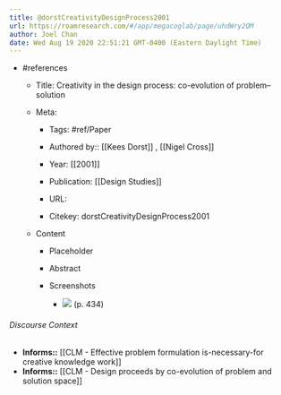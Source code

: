 ```yaml
---
title: @dorstCreativityDesignProcess2001
url: https://roamresearch.com/#/app/megacoglab/page/uhdWry2QM
author: Joel Chan
date: Wed Aug 19 2020 22:51:21 GMT-0400 (Eastern Daylight Time)
---
```


- #references

    - Title: Creativity in the design process: co-evolution of problem–solution

    - Meta:

        - Tags: #ref/Paper

        - Authored by::  [[Kees Dorst]] ,  [[Nigel Cross]]

        - Year: [[2001]]

        - Publication: [[Design Studies]]

        - URL:

        - Citekey: dorstCreativityDesignProcess2001

    - Content

        - Placeholder

        - Abstract

        - Screenshots

            - ![](https://firebasestorage.googleapis.com/v0/b/firescript-577a2.appspot.com/o/imgs%2Fapp%2Fmegacoglab%2FfVZskpJnHK.png?alt=media&token=3629d9f7-4483-494d-8145-0e9a1e53a713) (p. 434)

###### Discourse Context

- **Informs::** [[CLM - Effective problem formulation is-necessary-for creative knowledge work]]
- **Informs::** [[CLM - Design proceeds by co-evolution of problem and solution space]]
